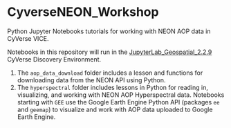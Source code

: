 # CyverseNEON_Workshop
Python Jupyter Notebooks tutorials for working with NEON AOP data in CyVerse VICE.

Notebooks in this repository will run in the [JupyterLab_Geospatial_2.2.9](https://de.cyverse.org/apps/de/5eb08814-6b1a-11eb-9180-008cfa5ae621/launch) CyVerse Discovery Environment.

1) The `aop_data_download` folder includes a lesson and functions for downloading data from the NEON API using Python.
2) The `hyperspectral` folder includes lessons in Python for reading in, visualizing, and working with NEON AOP Hyperspectral data. Notebooks starting with `GEE` use the Google Earth Engine Python API (packages `ee` and `geemap`) to visualize and work with AOP data uploaded to Google Earth Engine.
